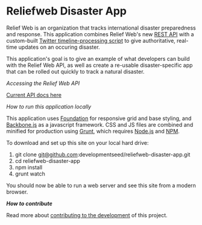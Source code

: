 Reliefweb Disaster App
======================

Relief Web is an organization that tracks international disaster preparedness and response. This application combines Relief Web's new [REST API](http://labs.reliefweb.int/) with a custom-built [Twitter timeline-processing script](https://github.com/developmentseed/twitter-server) to give authoritative, real-time updates on an occuring disaster.

This application's goal is to give an example of what developers can build with the Relief Web API, as well as create a re-usable disaster-specific app that can be rolled out quickly to track a natural disaster.

*Accessing the Relief Web API*

[Current API docs here](http://apidoc.rwlabs.org/)

*How to run this application locally*

This application uses [Foundation](http://foundation.zurb.com/) for responsive grid and base styling, and [Backbone.js](http://backbonejs.org) as a javascript framework. CSS and JS files are combined and minified for production using [Grunt](http://gruntjs.com/installing-grunt), which requires [Node.js](http://nodejs.org/) and [NPM](http://www.joyent.com/blog/installing-node-and-npm/).

To download and set up this site on your local hard drive:

1. git clone git@github.com:developmentseed/reliefweb-disaster-app.git
2. cd reliefweb-disaster-app
3. npm install
4. grunt watch

You should now be able to run a web server and see this site from a modern browser.

***How to contribute***

Read more about [contributing to the development]() of this project.
